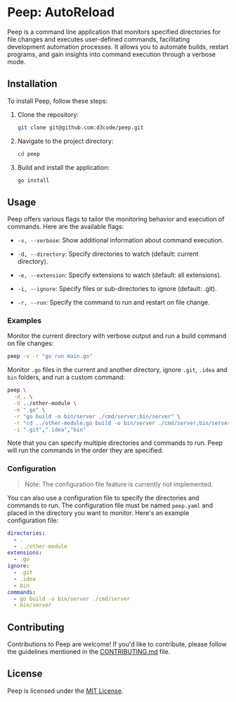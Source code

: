 # Peep: AutoReload

Peep is a command line application that monitors specified directories for file changes and executes
user-defined commands, facilitating development automation processes. It allows you to automate
builds, restart programs, and gain insights into command execution through a verbose mode.

## Installation

To install Peep, follow these steps:

1. Clone the repository:

   ```bash
   git clone git@github.com:d3code/peep.git
   ```

2. Navigate to the project directory:

   ```bash
   cd peep
   ```

3. Build and install the application:

   ```bash
   go install
   ```

## Usage

Peep offers various flags to tailor the monitoring behavior and execution of commands. Here are the
available flags:

- `-v, --verbose`: Show additional information about command execution.

- `-d, --directory`: Specify directories to watch (default: current directory).

- `-e, --extension`: Specify extensions to watch (default: all extensions).

- `-i, --ignore`: Specify files or sub-directories to ignore (default: .git).

- `-r, --run`: Specify the command to run and restart on file change.

### Examples

Monitor the current directory with verbose output and run a build command on file changes:

```bash
peep -v -r "go run main.go"
```

Monitor `.go` files in the current and another directory, ignore `.git`, `.idea` and `bin` folders,
and run a custom command:

```bash
peep \
  -d . \
  -d ../other-module \
  -e ".go" \
  -r "go build -o bin/server ./cmd/server;bin/server" \
  -r "cd ../other-module;go build -o bin/server ./cmd/server;bin/server" \
  -i ".git",".idea","bin"
```

Note that you can specify multiple directories and commands to run. Peep will run the commands in
the order they are specified.

### Configuration

> Note: The configuration file feature is currently not implemented.

You can also use a configuration file to specify the directories and commands to run. The
configuration file must be named `peep.yaml` and placed in the directory you want to monitor. Here's
an example configuration file:

```yaml
directories:
  - .
  - ../other-module
extensions:
  - .go
ignore:
  - .git
  - .idea
  - bin
commands:
  - go build -o bin/server ./cmd/server
  - bin/server
```

## Contributing

Contributions to Peep are welcome! If you'd like to contribute, please follow the guidelines
mentioned in the [CONTRIBUTING.md](CONTRIBUTING.md) file.

## License

Peep is licensed under the [MIT License](LICENSE.md).